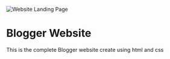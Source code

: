 ![Website Landing Page](https://ibb.co/SN99hQD)
# Blogger Website
This is the complete Blogger website create using html and css
